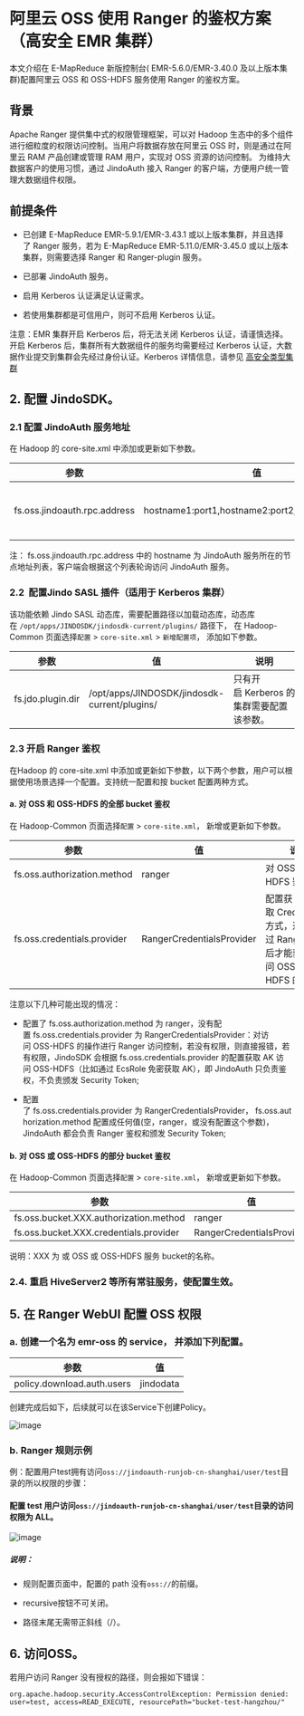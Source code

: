 # 阿里云 OSS 使用 Ranger 的鉴权方案（高安全 EMR 集群）

本文介绍在 E-MapReduce 新版控制台( EMR-5.6.0/EMR-3.40.0 及以上版本集群)配置阿里云 OSS 和 OSS-HDFS 服务使用 Ranger 的鉴权方案。

## 背景

Apache Ranger 提供集中式的权限管理框架，可以对 Hadoop 生态中的多个组件进行细粒度的权限访问控制。当用户将数据存放在阿里云 OSS 时，则是通过在阿里云 RAM 产品创建或管理 RAM 用户，实现对 OSS 资源的访问控制。 为维持大数据客户的使用习惯，通过 JindoAuth 接入 Ranger 的客户端，方便用户统一管理大数据组件权限。

## 前提条件

*   已创建 E-MapReduce EMR-5.9.1/EMR-3.43.1 或以上版本集群，并且选择了 Ranger 服务，若为 E-MapReduce EMR-5.11.0/EMR-3.45.0 或以上版本集群，则需要选择 Ranger 和 Ranger-plugin 服务。
    
*   已部署 JindoAuth 服务。
    
*   启用 Kerberos 认证满足认证需求。
    
*   若使用集群都是可信用户，则可不启用 Kerberos 认证。
    

注意：EMR 集群开启 Kerberos 后，将无法关闭 Kerberos 认证，请谨慎选择。开启 Kerberos 后，集群所有大数据组件的服务均需要经过 Kerberos 认证，大数据作业提交到集群会先经过身份认证。Kerberos 详情信息，请参见 [高安全类型集群](https://help.aliyun.com/document_detail/459040.html)

## 2. 配置 JindoSDK。

### 2.1 配置 JindoAuth 服务地址

在 Hadoop 的 core-site.xml 中添加或更新如下参数。

|  参数  |  值  |  说明  |
| --- | --- | --- |
|  fs.oss.jindoauth.rpc.address  |  hostname1:port1,hostname2:port2,hostname3:port3  |  访问 JindoAuth 服务的 rpc 地址列表。  |

注： fs.oss.jindoauth.rpc.address 中的 hostname 为 JindoAuth 服务所在的节点地址列表，客户端会根据这个列表轮询访问 JindoAuth 服务。

### 2.2  配置Jindo SASL 插件（适用于 Kerberos 集群）

该功能依赖 Jindo SASL 动态库，需要配置路径以加载动态库，动态库在 `/opt/apps/JINDOSDK/jindosdk-current/plugins/` 路径下， 在 Hadoop-Common 页面选择`配置` > `core-site.xml` > `新增配置项`， 添加如下参数。

|  参数  |  值  |  说明  |
| --- | --- | --- |
|  fs.jdo.plugin.dir  |  /opt/apps/JINDOSDK/jindosdk-current/plugins/  |  只有开启 Kerberos 的集群需要配置该参数。  |

### 2.3 开启 Ranger 鉴权

在Hadoop 的 core-site.xml 中添加或更新如下参数，以下两个参数，用户可以根据使用场景选择一个配置。支持统一配置和按 bucket 配置两种方式。

#### a. 对 OSS 和 OSS-HDFS 的全部 bucket 鉴权

在 Hadoop-Common 页面选择`配置` > `core-site.xml`， 新增或更新如下参数。

|  参数  |  值  |  说明  |
| --- | --- | --- |
|  fs.oss.authorization.method  |  ranger  |  对 OSS-HDFS 鉴权。  |
|  fs.oss.credentials.provider   |  RangerCredentialsProvider  |  配置获取 Credential 的方式，通过 Ranger 鉴权后才能获取访问 OSS-HDFS 的 AK。  |

注意以下几种可能出现的情况： 

*   配置了 fs.oss.authorization.method 为 ranger，没有配置 fs.oss.credentials.provider 为 RangerCredentialsProvider：对访问 OSS-HDFS 的操作进行 Ranger 访问控制，若没有权限，则直接报错，若有权限，JindoSDK 会根据 fs.oss.credentials.provider 的配置获取 AK 访问 OSS-HDFS（比如通过 EcsRole 免密获取 AK），即 JindoAuth 只负责鉴权，不负责颁发 Security Token;
    
*   配置了 fs.oss.credentials.provider 为 RangerCredentialsProvider， fs.oss.authorization.method 配置成任何值(空，ranger，或没有配置这个参数)，JindoAuth 都会负责 Ranger 鉴权和颁发 Security Token;
    

#### b. 对 OSS 或 OSS-HDFS 的部分 bucket 鉴权

在 Hadoop-Common 页面选择`配置` > `core-site.xml`， 新增或更新如下参数。

|  参数  |  值  |
| --- | --- |
|  fs.oss.bucket.XXX.authorization.method  |  ranger  |
|  fs.oss.bucket.XXX.credentials.provider  |  RangerCredentialsProvider  |

说明：XXX 为 或 OSS 或 OSS-HDFS 服务 bucket的名称。

### 2.4. 重启 HiveServer2 等所有常驻服务，使配置生效。

## 5. 在 Ranger WebUI 配置 OSS 权限

### a. 创建一个名为 emr-oss 的 service， 并添加下列配置。

|  参数  |  值  |
| --- | --- |
|  policy.download.auth.users  |  jindodata  |

创建完成后如下，后续就可以在该Service下创建Policy。

![image](https://alidocs.oss-cn-zhangjiakou.aliyuncs.com/res/WgZOZxxjDk58nLX8/img/6bbe0968-f5a6-4d81-9a08-cebea9345d31.png)

### b. Ranger 规则示例

例：配置用户test拥有访问`oss://jindoauth-runjob-cn-shanghai/user/test`目录的所以权限的步骤：

#### 配置 test 用户访问`oss://jindoauth-runjob-cn-shanghai/user/test`目录的访问权限为 ALL。

![image](https://alidocs.oss-cn-zhangjiakou.aliyuncs.com/res/WgZOZxxjDk58nLX8/img/b2c86e9f-cdd4-40bd-a9eb-bbd45a4c3d62.png)

##### 说明：

*   规则配置页面中，配置的 path 没有`oss://`的前缀。
    
*   recursive按钮不可关闭。
    
*   路径末尾无需带正斜线（/）。
    

## 6. 访问OSS。

若用户访问 Ranger 没有授权的路径，则会报如下错误：

    org.apache.hadoop.security.AccessControlException: Permission denied: user=test, access=READ_EXECUTE, resourcePath="bucket-test-hangzhou/"